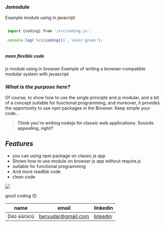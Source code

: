 ### Jsmodule  

Example module using in javacript
```javascript

 import {coding} from '/src/coding.js';
 
 console.log(`%c${coding()}`,'color:green');
 
 ```

##### _more flexible code_


js module using in browser 
Example of writing a browser-compatible modular system with javascript



### _What is the purpose here?_

Of course, to show how to use the single principle and js modular, and a bit of a concept suitable for functional programming, and moreover, it provides the opportunity to use npm packages in the Browser. Keep simple your code...


>**Think you're writing nodejs for classic web applications. Sounds appealing, right?**



## _Features_

- you can using npm package on classic js app
- Shows how to use module on browser js app without require.js
- suitable for functional programming
- And more readble code
- clean code

![](https://miro.medium.com/max/1400/1*y5YLuOKO5XM7MOzve6XsDQ.png)

good coding :blush:

| name | email | linkedin |
| ------- | --- | --- |
| Dılo sürücü | berxudar@gmail.com | [linkedin](https://www.linkedin.com/in/dilosurucu/) |



